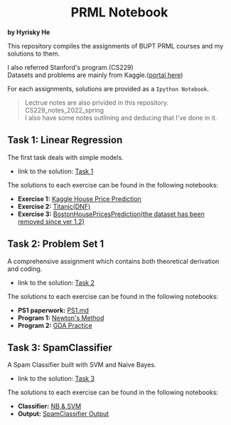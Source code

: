 # <center> PRML Notebook
**by Hyrisky He**

This repository compiles the assignments of BUPT PRML courses and my solutions to them.

I also referred Stanford's program.(CS229)\
Datasets and problems are mainly from Kaggle.([portal here](https://www.kaggle.com/))

For each assignments, solutions are provided as a `Ipython Notebook`.

> Lectrue notes are also privided in this repository.\
> CS229_notes_2022_spring\
> I also have some notes outlining and deducing that I've done in it.

## Task 1: Linear Regression

The first task deals with simple models.
- link to the solution: [Task 1](https://github.com/Hyr1sky/PRML/tree/main/Task_1)

The solutions to each exercise can be found in the following notebooks:
- **Exercise 1:** [Kaggle House Price Prediction](https://github.com/Hyr1sky/PRML/blob/main/Task_1/KaggleHousePrice.ipynb)
- **Exercise 2:** [Titanic(DNF)](https://github.com/Hyr1sky/PRML/blob/main/Task_1/Titanic(DNF).ipynb)
- **Exercise 3:** [BostonHousePricesPrediction(the dataset has been removed since ver 1.2)](https://github.com/Hyr1sky/PRML/blob/main/Task_1/BostonHousePrices(sklearn).py)

## Task 2: Problem Set 1

A comprehensive assignment which contains both theoretical derivation and coding.
- link to the solution: [Task 2](https://github.com/Hyr1sky/PRML/tree/main/Task_2)

The solutions to each exercise can be found in the following notebooks:
- **PS1 paperwork:** [PS1.md](https://github.com/Hyr1sky/PRML/blob/main/Task_2/ProblemSet1_Solution.md)
- **Program 1:** [Newton's Method](https://github.com/Hyr1sky/PRML/blob/main/Task_2/src/p01b_logreg.py)
- **Program 2:** [GDA Practice](https://github.com/Hyr1sky/PRML/blob/main/Task_2/src/p01e_gda.py)

## Task 3: SpamClassifier

A Spam Classifier built with SVM and Naive Bayes.
- link to the solution: [Task 3](https://github.com/Hyr1sky/PRML/tree/main/Task_3)

The solutions to each exercise can be found in the following notebooks:
- **Classifier:** [NB & SVM](https://github.com/Hyr1sky/PRML/blob/main/Task_3/src/p06_spam.py)
- **Output:** [SpamClassifier Output](https://github.com/Hyr1sky/PRML/blob/main/Task_3/src/output)
